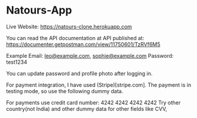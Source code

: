 # Natours-App

Live Website: https://natours-clone.herokuapp.com

You can read the API documentation at
API published at: https://documenter.getpostman.com/view/11750601/TzRVf6M5

Example Email: leo@example.com, sophie@example.com
Password: test1234

You can update password and profile photo after logging in.

For payment integration, I have used (Stripe)[stripe.com]. The payment is in testing mode, so use the following dummy data.

For payments use credit card number: 4242 4242 4242 4242
Try other country(not India) and other dummy data for other fields like CVV,